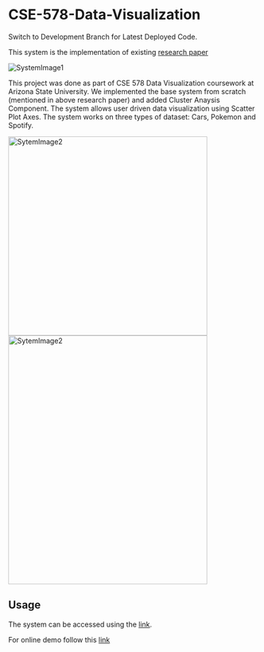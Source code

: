 # CSE-578-Data-Visualization

Switch to Development Branch for Latest Deployed Code.

This system is the implementation of existing [research paper](http://ieeexplore.ieee.org/document/7192671/)

![SystemImage1](https://drive.google.com/uc?export=view&id=1n-4KXUMSX5pROa84XMYR08zhvRJZ_yTu)

This project was done as part of CSE 578 Data Visualization coursework at Arizona State University. We implemented the base system from scratch (mentioned in above research paper) and added Cluster Anaysis Component.
The system allows user driven data visualization using Scatter Plot Axes. The system works on three types of dataset: Cars, Pokemon and Spotify.
 
<img src="https://drive.google.com/uc?export=view&id=1IvN6brei7MDPxAoCfcirqmg4MN7mNJVe" alt="SytemImage2" height="400" width="400"/>                 <img src="https://drive.google.com/uc?export=view&id=1uKoLnJbXdpwMJUsSmAT5o30Ra6iLdKdV" alt="SytemImage2" height="500" width="400"/>


## Usage
The system can be accessed using the [link](https://storage.googleapis.com/interaxiscse578/index.html).

For online demo follow this [link](https://www.youtube.com/watch?v=6cm3xBokBLg&t)
